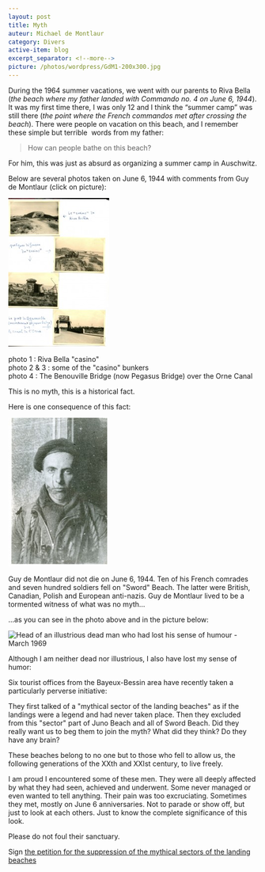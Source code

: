 ```yaml
---
layout: post
title: Myth
auteur: Michael de Montlaur
category: Divers
active-item: blog
excerpt_separator: <!--more-->
picture: /photos/wordpress/GdM1-200x300.jpg
---
```


During the 1964 summer vacations, we went with our parents to Riva Bella (*the beach where my father landed with Commando no. 4 on June 6, 1944*). It was my first time there, I was only 12 and I think the “summer camp” was still there (*the point where the French commandos met after crossing the beach*). There were people on vacation on this beach, and I remember these simple but terrible  words from my father:

> How can people bathe on this beach?

For him, this was just as absurd as organizing a summer camp in Auschwitz.

<!--more-->

Below are several photos taken on June 6, 1944 with comments from Guy de Montlaur (click on picture):

<img src="/photos/wordpress/Riva-Bella-204x300.jpg" alt="Riva Bella 6 of June1944">

photo 1 : Riva Bella "casino"  
photo 2 & 3 : some of the "casino" bunkers  
photo 4 : The Benouville Bridge (now Pegasus Bridge) over the Orne Canal

This is no myth, this is a historical fact.

Here is one consequence of this fact:

<img src="/photos/wordpress/GdM1-200x300.jpg" alt="Guy de Montlaur, November 1st, 1944">

Guy de Montlaur did not die on June 6, 1944. Ten of his French comrades and seven hundred soldiers fell on "Sword" Beach. The latter were British, Canadian, Polish and European anti-nazis. Guy de Montlaur lived to be a tormented witness of what was no myth…

…as you can see in the photo above and in the picture below:

<img src="/photos/wordpress/Tête-dun-mort-illustre-qui-avait-perdu-son-sens-de-lhumour-243x300.jpg" alt="Head of an illustrious dead man who had lost his sense of humour - March 1969">

Although I am neither dead nor illustrious, I also have lost my sense of humor:

Six tourist offices from the Bayeux-Bessin area have recently taken a particularly perverse initiative:

They first talked of a "mythical sector of the landing beaches" as if the landings were a legend and had never taken place. Then they excluded from this "sector" part of Juno Beach and all of Sword Beach. Did they really want us to beg them to join the myth? What did they think? Do they have any brain?

These beaches belong to no one but to those who fell to allow us, the following generations of the XXth and XXIst century, to live freely.

I am proud I encountered some of these men. They were all deeply affected by what they had seen, achieved and underwent. Some never managed or even wanted to tell anything. Their pain was too excruciating. Sometimes they met, mostly on June 6 anniversaries. Not to parade or show off, but just to look at each others. Just to know the complete significance of this look.

Please do not foul their sanctuary.

Sign <a href="http://www.change.org/petitions/suppression-du-secteur-mythique-des-plages-du-d%C3%A9barquement#share">the petition for the suppression of the mythical sectors of the landing beaches</a>
